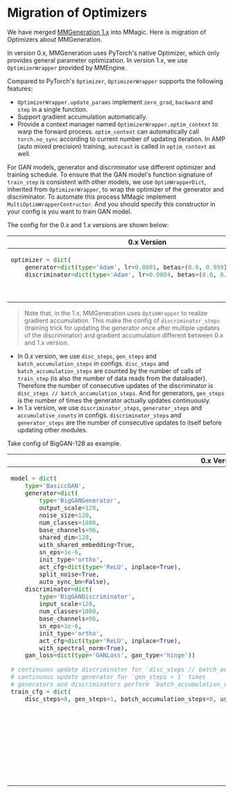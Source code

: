 # Migration of Optimizers

We have merged [MMGeneration 1.x](https://github.com/open-mmlab/mmgeneration/tree/1.x) into MMagic. Here is migration of Optimizers about MMGeneration.

In version 0.x, MMGeneration uses PyTorch's native Optimizer, which only provides general parameter optimization.
In version 1.x, we use `OptimizerWrapper` provided by MMEngine.

Compared to PyTorch's `Optimizer`, `OptimizerWrapper` supports the following features:

- `OptimizerWrapper.update_params` implement `zero_grad`, `backward` and `step` in a single function.
- Support gradient accumulation automatically.
- Provide a context manager named `OptimizerWrapper.optim_context` to warp the forward process. `optim_context` can automatically call `torch.no_sync` according to current number of updating iteration. In AMP (auto mixed precision) training, `autocast` is called in `optim_context` as well.

For GAN models, generator and discriminator use different optimizer and training schedule.
To ensure that the GAN model's function signature of `train_step` is consistent with other models, we use `OptimWrapperDict`, inherited from `OptimizerWrapper`, to wrap the optimizer of the generator and discriminator.
To automate this process MMagic implement `MultiOptimWrapperContructor`.
And you should specify this constructor in your config is you want to train GAN model.

The config for the 0.x and 1.x versions are shown below:

<table class="docutils">
<thead>
  <tr>
    <th> 0.x Version </th>
    <th> 1.x Version </th>
<tbody>
<tr>
<td valign="top">

```python
optimizer = dict(
    generator=dict(type='Adam', lr=0.0001, betas=(0.0, 0.999), eps=1e-6),
    discriminator=dict(type='Adam', lr=0.0004, betas=(0.0, 0.999), eps=1e-6))
```

</td>

<td valign="top">

```python
optim_wrapper = dict(
    constructor='MultiOptimWrapperConstructor',
    generator=dict(optimizer=dict(type='Adam', lr=0.0002, betas=(0.0, 0.999), eps=1e-6)),
    discriminator=dict(
        optimizer=dict(type='Adam', lr=0.0004, betas=(0.0, 0.999), eps=1e-6)))
```

</td>

</tr>
</thead>
</table>

> Note that, in the 1.x, MMGeneration uses `OptimWrapper` to realize gradient accumulation. This make the config of `discriminator_steps` (training trick for updating the generator once after multiple updates of the discriminator) and gradient accumulation different between 0.x and 1.x version.

- In 0.x version,  we use `disc_steps`, `gen_steps` and `batch_accumulation_steps` in configs. `disc_steps` and `batch_accumulation_steps` are counted by the number of calls of `train_step` (is also the number of data reads from the dataloader). Therefore the number of consecutive updates of the discriminator is `disc_steps // batch_accumulation_steps`. And for generators, `gen_steps` is the number of times the generator actually updates continuously.
- In 1.x version, we use `discriminator_steps`, `generator_steps` and `accumulative_counts` in configs. `discriminator_steps` and `generator_steps` are the number of consecutive updates to itself before updating other modules.

Take config of BigGAN-128 as example.

<table class="docutils">
<thead>
  <tr>
    <th> 0.x Version </th>
    <th> 1.x Version </th>
<tbody>
<tr>
<td valign="top">

```python
model = dict(
    type='BasiccGAN',
    generator=dict(
        type='BigGANGenerator',
        output_scale=128,
        noise_size=120,
        num_classes=1000,
        base_channels=96,
        shared_dim=128,
        with_shared_embedding=True,
        sn_eps=1e-6,
        init_type='ortho',
        act_cfg=dict(type='ReLU', inplace=True),
        split_noise=True,
        auto_sync_bn=False),
    discriminator=dict(
        type='BigGANDiscriminator',
        input_scale=128,
        num_classes=1000,
        base_channels=96,
        sn_eps=1e-6,
        init_type='ortho',
        act_cfg=dict(type='ReLU', inplace=True),
        with_spectral_norm=True),
    gan_loss=dict(type='GANLoss', gan_type='hinge'))

# continuous update discriminator for `disc_steps // batch_accumulation_steps = 8 // 8 = 1` times
# continuous update generator for `gen_steps = 1` times
# generators and discriminators perform `batch_accumulation_steps = 8` times gradient accumulations before each update
train_cfg = dict(
    disc_steps=8, gen_steps=1, batch_accumulation_steps=8, use_ema=True)
```

</td>

<td valign="top">

```python
model = dict(
    type='BigGAN',
    num_classes=1000,
    data_preprocessor=dict(type='DataPreprocessor'),
    generator=dict(
        type='BigGANGenerator',
        output_scale=128,
        noise_size=120,
        num_classes=1000,
        base_channels=96,
        shared_dim=128,
        with_shared_embedding=True,
        sn_eps=1e-6,
        init_type='ortho',
        act_cfg=dict(type='ReLU', inplace=True),
        split_noise=True,
        auto_sync_bn=False),
    discriminator=dict(
        type='BigGANDiscriminator',
        input_scale=128,
        num_classes=1000,
        base_channels=96,
        sn_eps=1e-6,
        init_type='ortho',
        act_cfg=dict(type='ReLU', inplace=True),
        with_spectral_norm=True),
    # continuous update discriminator for `discriminator_steps = 1` times
    # continuous update generator for `generator_steps = 1` times
    generator_steps=1,
    discriminator_steps=1)

optim_wrapper = dict(
    constructor='MultiOptimWrapperConstructor',
    generator=dict(
        # generator perform `accumulative_counts = 8` times gradient accumulations before each update
        accumulative_counts=8,
        optimizer=dict(type='Adam', lr=0.0001, betas=(0.0, 0.999), eps=1e-6)),
    discriminator=dict(
        # discriminator perform `accumulative_counts = 8` times gradient accumulations before each update
        accumulative_counts=8,
        optimizer=dict(type='Adam', lr=0.0004, betas=(0.0, 0.999), eps=1e-6)))
```

</td>

</tr>
</thead>
</table>
